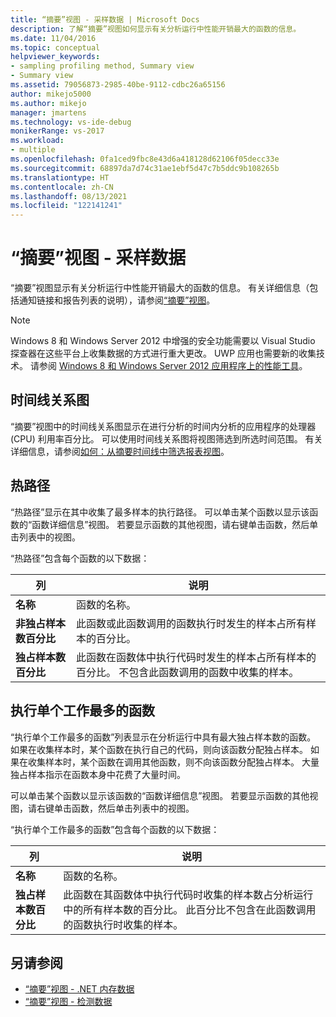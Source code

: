 ```yaml
---
title: “摘要”视图 - 采样数据 | Microsoft Docs
description: 了解“摘要”视图如何显示有关分析运行中性能开销最大的函数的信息。
ms.date: 11/04/2016
ms.topic: conceptual
helpviewer_keywords:
- sampling profiling method, Summary view
- Summary view
ms.assetid: 79056873-2985-40be-9112-cdbc26a65156
author: mikejo5000
ms.author: mikejo
manager: jmartens
ms.technology: vs-ide-debug
monikerRange: vs-2017
ms.workload:
- multiple
ms.openlocfilehash: 0fa1ced9fbc8e43d6a418128d62106f05decc33e
ms.sourcegitcommit: 68897da7d74c31ae1ebf5d47c7b5ddc9b108265b
ms.translationtype: HT
ms.contentlocale: zh-CN
ms.lasthandoff: 08/13/2021
ms.locfileid: "122141241"
---
```

# <a name="summary-view---sampling-data"></a>“摘要”视图 - 采样数据
“摘要”视图显示有关分析运行中性能开销最大的函数的信息。 有关详细信息（包括通知链接和报告列表的说明），请参阅[“摘要”视图](../profiling/summary-view.md)。

> [!NOTE]
> Windows 8 和 Windows Server 2012 中增强的安全功能需要以 Visual Studio 探查器在这些平台上收集数据的方式进行重大更改。 UWP 应用也需要新的收集技术。 请参阅 [Windows 8 和 Windows Server 2012 应用程序上的性能工具](../profiling/performance-tools-on-windows-8-and-windows-server-2012-applications.md)。

## <a name="timeline-graph"></a>时间线关系图
 “摘要”视图中的时间线关系图显示在进行分析的时间内分析的应用程序的处理器 (CPU) 利用率百分比。 可以使用时间线关系图将视图筛选到所选时间范围。 有关详细信息，请参阅[如何：从摘要时间线中筛选报表视图](../profiling/how-to-filter-report-views-from-the-summary-timeline.md)。

## <a name="hot-path"></a>热路径
 “热路径”显示在其中收集了最多样本的执行路径。 可以单击某个函数以显示该函数的“函数详细信息”视图。 若要显示函数的其他视图，请右键单击函数，然后单击列表中的视图。

 “热路径”包含每个函数的以下数据：

|列|说明|
|------------|-----------------|
|**名称**|函数的名称。|
|**非独占样本数百分比**|此函数或此函数调用的函数执行时发生的样本占所有样本的百分比。|
|**独占样本数百分比**|此函数在函数体中执行代码时发生的样本占所有样本的百分比。 不包含此函数调用的函数中收集的样本。|

## <a name="functions-doing-most-individual-work"></a>执行单个工作最多的函数
 “执行单个工作最多的函数”列表显示在分析运行中具有最大独占样本数的函数。 如果在收集样本时，某个函数在执行自己的代码，则向该函数分配独占样本。 如果在收集样本时，某个函数在调用其他函数，则不向该函数分配独占样本。 大量独占样本指示在函数本身中花费了大量时间。

 可以单击某个函数以显示该函数的“函数详细信息”视图。 若要显示函数的其他视图，请右键单击函数，然后单击列表中的视图。

 “执行单个工作最多的函数”包含每个函数的以下数据：

|列|说明|
|------------|-----------------|
|**名称**|函数的名称。|
|**独占样本数百分比**|此函数在其函数体中执行代码时收集的样本数占分析运行中的所有样本数的百分比。 此百分比不包含在此函数调用的函数执行时收集的样本。|

## <a name="see-also"></a>另请参阅
- [“摘要”视图 - .NET 内存数据](../profiling/summary-view-dotnet-memory-data.md)
- [“摘要”视图 - 检测数据](../profiling/summary-view-instrumentation-data.md)

